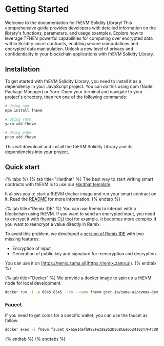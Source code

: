 # Getting Started

Welcome to the documentation for fhEVM Solidity Library! This comprehensive guide provides developers with detailed information on the library's functions, parameters, and usage examples. Explore how to leverage TFHE's powerful capabilities for computing over encrypted data within Solidity smart contracts, enabling secure computations and encrypted data manipulation. Unlock a new level of privacy and confidentiality in your blockchain applications with fhEVM Solidity Library.

## Installation

To get started with fhEVM Solidity Library, you need to install it as a dependency in your JavaScript project. You can do this using npm (Node Package Manager) or Yarn. Open your terminal and navigate to your project's directory, then run one of the following commands:

```bash
# Using npm
npm install fhevm

# Using Yarn
yarn add fhevm

# Using pnpm
pnpm add fhevm
```

This will download and install the fhEVM Solidity Library and its dependencies into your project.

## Quick start

{% tabs %}
{% tab title="Hardhat" %}
The best way to start writing smart contracts with fhEVM is to use our [Hardhat template](https://github.com/zama-ai/fhevm-hardhat-template).

It allows you to start a fhEVM docker image and run your smart contract on it. Read the [README](https://github.com/zama-ai/fhevm-hardhat-template/blob/main/README.md) for more information.
{% endtab %}

{% tab title="Remix IDE" %}
You can use Remix to interact with a blockchain using fhEVM. If you want to send an encrypted input, you need to encrypt it with [fhevmjs CLI tool](https://docs.zama.ai/fhevm/fhevmjs/cli) for example. It becomes more complex if you want to reencrypt a value directly in Remix.

To avoid this problem, we developed a [version of Remix IDE](https://github.com/zama-ai/remix-project) with two missing features:

- Encryption of input
- Generation of public key and signature for reencryption and decryption.

You can use it on [https://remix.zama.ai](https://remix.zama.ai).
{% endtab %}

{% tab title="Docker" %}
We provide a docker image to spin up a fhEVM node for local development.

```bash
docker run -i -p 8545:8545 --rm --name fhevm ghcr.io/zama-ai/evmos-dev-node:v0.1.9
```

### Faucet

If you need to get coins for a specific wallet, you can use the faucet as follow:

```bash
docker exec -i fhevm faucet 0xa5e1defb98EFe38EBb2D958CEe052410247F4c80
```

{% endtab %}
{% endtabs %}

